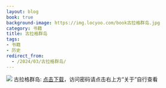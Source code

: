 ```yaml
---
layout: blog
book: true
background-image: https://img.locyoo.com/book古拉格群岛.jpg
category: 书籍
title: 古拉格群岛
tags:
- 书籍
- 历史
redirect_from:
  - /2024/03/古拉格群岛/
---
```

![](https://img.locyoo.com/book古拉格群岛.jpg)
古拉格群岛: <a name = "ref1" href="https://url18.ctfile.com/f/50983618-1051396768-fd89e4?p=3619">点击下载</a>，访问密码请点击右上方“关于”自行查看